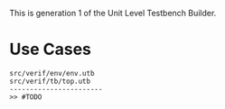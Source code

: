 This is generation 1 of the Unit Level Testbench Builder.
# Use Cases
```
src/verif/env/env.utb
src/verif/tb/top.utb
-----------------------
>> #TODO
```